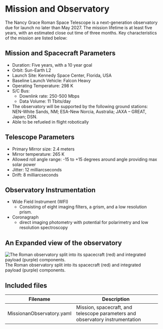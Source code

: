 # Mission and Observatory
The Nancy Grace Roman Space Telescope is a next-generation observatory due for launch no later than May 2027. The mission lifetime is at least five years, with an estimated close out time of three months. Key characteristics of the mission are listed below:

## Mission and Spacecraft Parameters

- Duration: Five years, with a 10 year goal
- Orbit: Sun-Earth L2
- Launch Site: Kennedy Space Center, Florida, USA
- Baseline Launch Vehicle: Falcon Heavy
- Operating Temperature: 298 K
- S/C Bus:
    -   Downlink rate: 250-500 Mbps
    -   Data Volume: 11 Tbits/day
- The observatory will be supported by the following ground stations: NEN-White Sands, NM; ESA-New Norcia, Australia; JAXA – GREAT, Japan; DSN.
- Able to be refueled in flight robotically

## Telescope Parameters 
- Primary Mirror size: 2.4 meters
- Mirror temperature: 265 K
- Allowed roll angle range: -15 to +15 degrees around angle providing max solar power
- Jitter: 12 milliarcseconds
- Drift: 8 milliarcseconds

## Observatory Instrumentation
- Wide Field Instrument (WFI)
    -   Consisting of eight imaging filters, a grism, and a low resolution prism.
- Coronagraph
  - direct imaging photometry with potential for polarimetry and low resolution spectroscopy

## An Expanded view of the observatory
![The Roman observatory split into its spacecraft (red) and integrated payload (purple) components.](https://roman.gsfc.nasa.gov/images/observatory-spacecraft_and_integrated_payload.png)
The Roman observatory split into its spacecraft (red) and integrated payload (purple) components.

## Included files

| Filename| Description|
|---------|------------|
| MissionanObservatory.yaml | Mission, spacecraft, and telescope parameters and observatory instrumentation |
